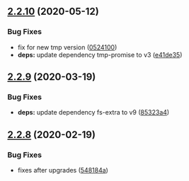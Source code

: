 ## [2.2.10](https://github.com/dword-design/with-local-tmp-dir/compare/v2.2.9...v2.2.10) (2020-05-12)


### Bug Fixes

* fix for new tmp version ([0524100](https://github.com/dword-design/with-local-tmp-dir/commit/0524100ad380b6c6dd0703c80778be3638ea195a))
* **deps:** update dependency tmp-promise to v3 ([e41de35](https://github.com/dword-design/with-local-tmp-dir/commit/e41de357dec521198e39a27462e926279607fad9))

## [2.2.9](https://github.com/dword-design/with-local-tmp-dir/compare/v2.2.8...v2.2.9) (2020-03-19)


### Bug Fixes

* **deps:** update dependency fs-extra to v9 ([85323a4](https://github.com/dword-design/with-local-tmp-dir/commit/85323a415b26d18665520b5ce523acddc8ef27b7))

## [2.2.8](https://github.com/dword-design/with-local-tmp-dir/compare/v2.2.7...v2.2.8) (2020-02-19)


### Bug Fixes

* fixes after upgrades ([548184a](https://github.com/dword-design/with-local-tmp-dir/commit/548184acccf6509cdbd859853895d67adeb7fe87))
